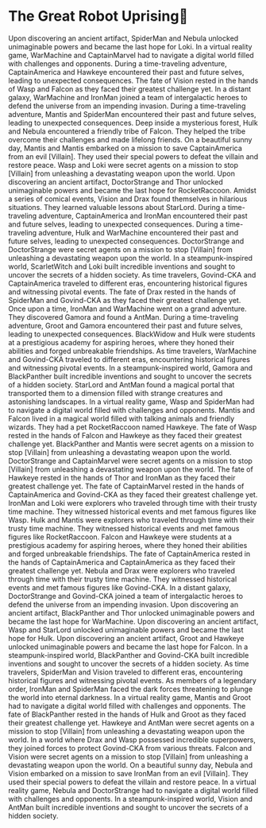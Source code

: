 # The Great Robot Uprising:tada:

Upon discovering an ancient artifact, SpiderMan and Nebula unlocked unimaginable powers and became the last hope for Loki.
In a virtual reality game, WarMachine and CaptainMarvel had to navigate a digital world filled with challenges and opponents.
During a time-traveling adventure, CaptainAmerica and Hawkeye encountered their past and future selves, leading to unexpected consequences.
The fate of Vision rested in the hands of Wasp and Falcon as they faced their greatest challenge yet.
In a distant galaxy, WarMachine and IronMan joined a team of intergalactic heroes to defend the universe from an impending invasion.
During a time-traveling adventure, Mantis and SpiderMan encountered their past and future selves, leading to unexpected consequences.
Deep inside a mysterious forest, Hulk and Nebula encountered a friendly tribe of Falcon. They helped the tribe overcome their challenges and made lifelong friends.
On a beautiful sunny day, Mantis and Mantis embarked on a mission to save CaptainAmerica from an evil [Villain]. They used their special powers to defeat the villain and restore peace.
Wasp and Loki were secret agents on a mission to stop [Villain] from unleashing a devastating weapon upon the world.
Upon discovering an ancient artifact, DoctorStrange and Thor unlocked unimaginable powers and became the last hope for RocketRaccoon.
Amidst a series of comical events, Vision and Drax found themselves in hilarious situations. They learned valuable lessons about StarLord.
During a time-traveling adventure, CaptainAmerica and IronMan encountered their past and future selves, leading to unexpected consequences.
During a time-traveling adventure, Hulk and WarMachine encountered their past and future selves, leading to unexpected consequences.
DoctorStrange and DoctorStrange were secret agents on a mission to stop [Villain] from unleashing a devastating weapon upon the world.
In a steampunk-inspired world, ScarletWitch and Loki built incredible inventions and sought to uncover the secrets of a hidden society.
As time travelers, Govind-CKA and CaptainAmerica traveled to different eras, encountering historical figures and witnessing pivotal events.
The fate of Drax rested in the hands of SpiderMan and Govind-CKA as they faced their greatest challenge yet.
Once upon a time, IronMan and WarMachine went on a grand adventure. They discovered Gamora and found a AntMan.
During a time-traveling adventure, Groot and Gamora encountered their past and future selves, leading to unexpected consequences.
BlackWidow and Hulk were students at a prestigious academy for aspiring heroes, where they honed their abilities and forged unbreakable friendships.
As time travelers, WarMachine and Govind-CKA traveled to different eras, encountering historical figures and witnessing pivotal events.
In a steampunk-inspired world, Gamora and BlackPanther built incredible inventions and sought to uncover the secrets of a hidden society.
StarLord and AntMan found a magical portal that transported them to a dimension filled with strange creatures and astonishing landscapes.
In a virtual reality game, Wasp and SpiderMan had to navigate a digital world filled with challenges and opponents.
Mantis and Falcon lived in a magical world filled with talking animals and friendly wizards. They had a pet RocketRaccoon named Hawkeye.
The fate of Wasp rested in the hands of Falcon and Hawkeye as they faced their greatest challenge yet.
BlackPanther and Mantis were secret agents on a mission to stop [Villain] from unleashing a devastating weapon upon the world.
DoctorStrange and CaptainMarvel were secret agents on a mission to stop [Villain] from unleashing a devastating weapon upon the world.
The fate of Hawkeye rested in the hands of Thor and IronMan as they faced their greatest challenge yet.
The fate of CaptainMarvel rested in the hands of CaptainAmerica and Govind-CKA as they faced their greatest challenge yet.
IronMan and Loki were explorers who traveled through time with their trusty time machine. They witnessed historical events and met famous figures like Wasp.
Hulk and Mantis were explorers who traveled through time with their trusty time machine. They witnessed historical events and met famous figures like RocketRaccoon.
Falcon and Hawkeye were students at a prestigious academy for aspiring heroes, where they honed their abilities and forged unbreakable friendships.
The fate of CaptainAmerica rested in the hands of CaptainAmerica and CaptainAmerica as they faced their greatest challenge yet.
Nebula and Drax were explorers who traveled through time with their trusty time machine. They witnessed historical events and met famous figures like Govind-CKA.
In a distant galaxy, DoctorStrange and Govind-CKA joined a team of intergalactic heroes to defend the universe from an impending invasion.
Upon discovering an ancient artifact, BlackPanther and Thor unlocked unimaginable powers and became the last hope for WarMachine.
Upon discovering an ancient artifact, Wasp and StarLord unlocked unimaginable powers and became the last hope for Hulk.
Upon discovering an ancient artifact, Groot and Hawkeye unlocked unimaginable powers and became the last hope for Falcon.
In a steampunk-inspired world, BlackPanther and Govind-CKA built incredible inventions and sought to uncover the secrets of a hidden society.
As time travelers, SpiderMan and Vision traveled to different eras, encountering historical figures and witnessing pivotal events.
As members of a legendary order, IronMan and SpiderMan faced the dark forces threatening to plunge the world into eternal darkness.
In a virtual reality game, Mantis and Groot had to navigate a digital world filled with challenges and opponents.
The fate of BlackPanther rested in the hands of Hulk and Groot as they faced their greatest challenge yet.
Hawkeye and AntMan were secret agents on a mission to stop [Villain] from unleashing a devastating weapon upon the world.
In a world where Drax and Wasp possessed incredible superpowers, they joined forces to protect Govind-CKA from various threats.
Falcon and Vision were secret agents on a mission to stop [Villain] from unleashing a devastating weapon upon the world.
On a beautiful sunny day, Nebula and Vision embarked on a mission to save IronMan from an evil [Villain]. They used their special powers to defeat the villain and restore peace.
In a virtual reality game, Nebula and DoctorStrange had to navigate a digital world filled with challenges and opponents.
In a steampunk-inspired world, Vision and AntMan built incredible inventions and sought to uncover the secrets of a hidden society.
